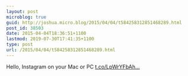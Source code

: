 ```yaml
---
layout: post
microblog: true
guid: http://joshua.micro.blog/2015/04/04/t584258312851468289.html
post_id: 38503
date: 2015-04-04T18:36:51+1100
lastmod: 2019-07-30T17:41:35+1100
type: post
url: /2015/04/04/t584258312851468289.html
---
```

Hello, Instagram on your Mac or PC [t.co/LpWrYFbAh...](http://t.co/LpWrYFbAhE)
